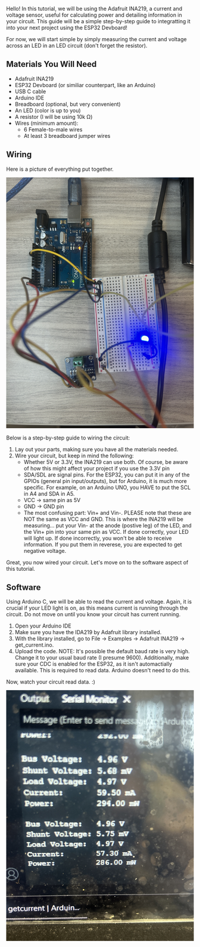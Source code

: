 Hello! In this tutorial, we will be using the Adafruit INA219, a current and voltage sensor, useful for calculating power and detailing information in your circuit. This guide will be a simple step-by-step guide to integratting it into your next project using the ESP32 Devboard!

For now, we will start simple by simply measuring the current and voltage across an LED in an LED circuit (don't forget the resistor).

## Materials You Will Need

- Adafruit INA219
- ESP32 Devboard (or similiar counterpart, like an Arduino)
- USB C cable
- Arduino IDE
- Breadboard (optional, but very convenient)
- An LED (color is up to you)
- A resistor (I will be using 10k Ω)
- Wires (minimum amount):
    - 6 Female-to-male wires
    - At least 3 breadboard jumper wires


## Wiring
Here is a picture of everything put together.

![my image](./IMG_2875.JPG)

Below is a step-by-step guide to wiring the circuit:
1. Lay out your parts, making sure you have all the materials needed.
2. Wire your circuit, but keep in mind the following:
    - Whether 5V or 3.3V, the INA219 can use both. Of course, be aware of how this might affect your project if you use the 3.3V pin
    - SDA/SDL are signal pins. For the ESP32, you can put it in any of the GPIOs (general pin input/outputs), but for Arduino, it is much more specific. For example, on an Arduino UNO, you HAVE to put the SCL in A4 and SDA in A5.
    - VCC -> same pin as 5V 
    - GND -> GND pin
    - The most confusing part: Vin+ and Vin-. PLEASE note that these are NOT the same as VCC and GND. This is where the INA219 will be measuring... put your Vin- at the anode (postive leg) of the LED, and the Vin+ pin into your same pin as VCC. If done correctly, your LED will light up. If done incorrectly, you won't be able to receive information. If you put them in reverese, you are expected to get negative voltage.

Great, you now wired your circuit. Let's move on to the software aspect of this tutorial.

## Software
Using Arduino C, we will be able to read the current and voltage. Again, it is crucial if your LED light is on, as this means current is running through the circuit. Do not move on until you know your circuit has current running.

1. Open your Arduino IDE
2. Make sure you have the IDA219 by Adafruit library installed.
3. With the library installed, go to File -> Examples -> Adafruit INA219 -> get_current.ino.
4. Upload the code.
    NOTE: It's possible the default baud rate is very high. Change it to your usual baud rate (I presume 9600).
    Additionally, make sure your CDC is enabled for the ESP32, as it isn't automactially available. This is required to read data.
    Arduino doesn't need to do this.

Now, watch your circuit read data. :)

![my image](./IMG_2868.JPG)

